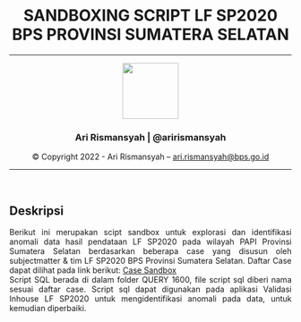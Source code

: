 <div align = "center">

# **SANDBOXING SCRIPT LF SP2020 BPS PROVINSI SUMATERA SELATAN**

---
<div align = "center">

<img src = "https://avatars.githubusercontent.com/u/39846203?v=4" width="100" height="100"></img>
### **Ari Rismansyah | @arirismansyah**



© Copyright 2022 - Ari Rismansyah – ari.rismansyah@bps.go.id

---

</div>

</div>


<br>

## **Deskripsi**

<div align = "justify">

Berikut ini merupakan scipt sandbox untuk explorasi dan identifikasi anomali data hasil pendataan LF SP2020 pada wilayah PAPI Provinsi Sumatera Selatan berdasarkan beberapa case yang disusun oleh subjectmatter & tim LF SP2020 BPS Provinsi Sumatera Selatan. Daftar Case dapat dilihat pada link berikut: <a href="http://s.bps.go.id/case_sandboxLF_sumsel">Case Sandbox</a> 
<br>
Script SQL berada di dalam folder QUERY 1600, file script sql diberi nama sesuai daftar case. Script sql dapat digunakan pada aplikasi Validasi Inhouse LF SP2020 untuk mengidentifikasi anomali pada data, untuk kemudian diperbaiki.


</div>

<br>

